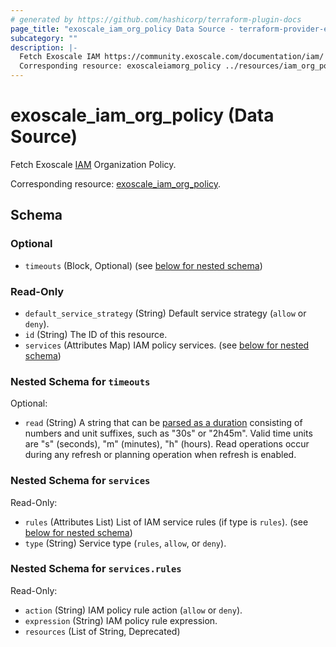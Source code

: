 ```yaml
---
# generated by https://github.com/hashicorp/terraform-plugin-docs
page_title: "exoscale_iam_org_policy Data Source - terraform-provider-exoscale"
subcategory: ""
description: |-
  Fetch Exoscale IAM https://community.exoscale.com/documentation/iam/ Organization Policy.
  Corresponding resource: exoscaleiamorg_policy ../resources/iam_org_policy.md.
---
```


# exoscale_iam_org_policy (Data Source)

Fetch Exoscale [IAM](https://community.exoscale.com/documentation/iam/) Organization Policy.

Corresponding resource: [exoscale_iam_org_policy](../resources/iam_org_policy.md).



<!-- schema generated by tfplugindocs -->
## Schema

### Optional

- `timeouts` (Block, Optional) (see [below for nested schema](#nestedblock--timeouts))

### Read-Only

- `default_service_strategy` (String) Default service strategy (`allow` or `deny`).
- `id` (String) The ID of this resource.
- `services` (Attributes Map) IAM policy services. (see [below for nested schema](#nestedatt--services))

<a id="nestedblock--timeouts"></a>
### Nested Schema for `timeouts`

Optional:

- `read` (String) A string that can be [parsed as a duration](https://pkg.go.dev/time#ParseDuration) consisting of numbers and unit suffixes, such as "30s" or "2h45m". Valid time units are "s" (seconds), "m" (minutes), "h" (hours). Read operations occur during any refresh or planning operation when refresh is enabled.


<a id="nestedatt--services"></a>
### Nested Schema for `services`

Read-Only:

- `rules` (Attributes List) List of IAM service rules (if type is `rules`). (see [below for nested schema](#nestedatt--services--rules))
- `type` (String) Service type (`rules`, `allow`, or `deny`).

<a id="nestedatt--services--rules"></a>
### Nested Schema for `services.rules`

Read-Only:

- `action` (String) IAM policy rule action (`allow` or `deny`).
- `expression` (String) IAM policy rule expression.
- `resources` (List of String, Deprecated)


